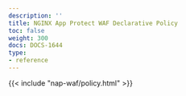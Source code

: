 ```yaml
---
description: ''
title: NGINX App Protect WAF Declarative Policy
toc: false
weight: 300
docs: DOCS-1644
type:
- reference
---
```



{{< include "nap-waf/policy.html" >}}

